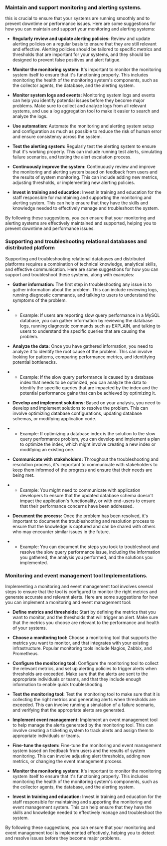 ### Maintain and support monitoring and alerting systems.

this is crucial to ensure that your systems are running smoothly and to prevent downtime or performance issues. Here are some suggestions for how you can maintain and support your monitoring and alerting systems:

- **Regularly review and update alerting policies:** Review and update alerting policies on a regular basis to ensure that they are still relevant and effective. Alerting policies should be tailored to specific metrics and thresholds that are important for your systems, and they should be designed to prevent false positives and alert fatigue.

- **Monitor the monitoring system:** It's important to monitor the monitoring system itself to ensure that it's functioning properly. This includes monitoring the health of the monitoring system's components, such as the collector agents, the database, and the alerting system.

- **Monitor system logs and events:** Monitoring system logs and events can help you identify potential issues before they become major problems. Make sure to collect and analyze logs from all relevant systems, and use a log aggregation tool to make it easier to search and analyze the logs.

- **Use automation:** Automate the monitoring and alerting system setup and configuration as much as possible to reduce the risk of human error and ensure consistency across the system.

- **Test the alerting system:** Regularly test the alerting system to ensure that it's working properly. This can include running test alerts, simulating failure scenarios, and testing the alert escalation process.

- **Continuously improve the system:** Continuously review and improve the monitoring and alerting system based on feedback from users and the results of system monitoring. This can include adding new metrics, adjusting thresholds, or implementing new alerting policies.

- **Invest in training and education:** Invest in training and education for the staff responsible for maintaining and supporting the monitoring and alerting system. This can help ensure that they have the skills and knowledge needed to effectively manage and troubleshoot the system.

By following these suggestions, you can ensure that your monitoring and alerting systems are effectively maintained and supported, helping you to prevent downtime and performance issues.

### Supporting and troubleshooting relational databases and distributed platform

Supporting and troubleshooting relational databases and distributed platforms requires a combination of technical knowledge, analytical skills, and effective communication. Here are some suggestions for how you can support and troubleshoot these systems, along with examples:

- **Gather information:** The first step in troubleshooting any issue is to gather information about the problem. This can include reviewing logs, running diagnostic commands, and talking to users to understand the symptoms of the problem.
- - Example: If users are reporting slow query performance in a MySQL database, you can gather information by reviewing the database logs, running diagnostic commands such as EXPLAIN, and talking to users to understand the specific queries that are causing the problem.

- **Analyze the data:** Once you have gathered information, you need to analyze it to identify the root cause of the problem. This can involve looking for patterns, comparing performance metrics, and identifying potential bottlenecks.

- - Example: If the slow query performance is caused by a database index that needs to be optimized, you can analyze the data to identify the specific queries that are impacted by the index and the potential performance gains that can be achieved by optimizing it.

- **Develop and implement solutions:** Based on your analysis, you need to develop and implement solutions to resolve the problem. This can involve optimizing database configurations, updating database schemas, or modifying application code.
- - Example: If optimizing a database index is the solution to the slow query performance problem, you can develop and implement a plan to optimize the index, which might involve creating a new index or modifying an existing one.

- **Communicate with stakeholders:** Throughout the troubleshooting and resolution process, it's important to communicate with stakeholders to keep them informed of the progress and ensure that their needs are being met.
- - Example: You might need to communicate with application developers to ensure that the updated database schema doesn't impact the application's functionality, or with end-users to ensure that their performance concerns have been addressed.

- **Document the process:** Once the problem has been resolved, it's important to document the troubleshooting and resolution process to ensure that the knowledge is captured and can be shared with others who may encounter similar issues in the future.
- - Example: You can document the steps you took to troubleshoot and resolve the slow query performance issue, including the information you gathered, the analysis you performed, and the solutions you implemented.

### Monitoring and event management tool Implementations.

Implementing a monitoring and event management tool involves several steps to ensure that the tool is configured to monitor the right metrics and generate accurate and relevant alerts. Here are some suggestions for how you can implement a monitoring and event management tool:

- **Define metrics and thresholds:** Start by defining the metrics that you want to monitor, and the thresholds that will trigger an alert. Make sure that the metrics you choose are relevant to the performance and health of your systems.

- **Choose a monitoring tool:** Choose a monitoring tool that supports the metrics you want to monitor, and that integrates with your existing infrastructure. Popular monitoring tools include Nagios, Zabbix, and Prometheus.

- **Configure the monitoring tool:** Configure the monitoring tool to collect the relevant metrics, and set up alerting policies to trigger alerts when thresholds are exceeded. Make sure that the alerts are sent to the appropriate individuals or teams, and that they include enough information to enable quick troubleshooting.

- **Test the monitoring tool:** Test the monitoring tool to make sure that it is collecting the right metrics and generating alerts when thresholds are exceeded. This can involve running a simulation of a failure scenario, and verifying that the appropriate alerts are generated.

- **Implement event management:** Implement an event management tool to help manage the alerts generated by the monitoring tool. This can involve creating a ticketing system to track alerts and assign them to appropriate individuals or teams.

- **Fine-tune the system:** Fine-tune the monitoring and event management system based on feedback from users and the results of system monitoring. This can involve adjusting alert thresholds, adding new metrics, or changing the event management process.

- **Monitor the monitoring system:** It's important to monitor the monitoring system itself to ensure that it's functioning properly. This includes monitoring the health of the monitoring system's components, such as the collector agents, the database, and the alerting system.

- **Invest in training and education:** Invest in training and education for the staff responsible for maintaining and supporting the monitoring and event management system. This can help ensure that they have the skills and knowledge needed to effectively manage and troubleshoot the system.

By following these suggestions, you can ensure that your monitoring and event management tool is implemented effectively, helping you to detect and resolve issues before they become major problems.
